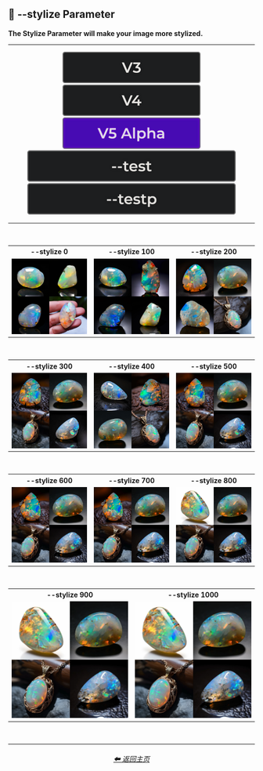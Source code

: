 <h2>🎇 --stylize Parameter</h2>
<b>The Stylize Parameter will make your image more stylized.</b>
<br>

<hr><!--------------->

<div align="center">

[<img src="/Images/Repo_Parts/Buttons/Version_Buttons/button_version_V3_inactive_third.webp?raw=true" alt="MidJourney V3" height="64" />](/Pages/MJ_V3/Comparison_Pages/Parameters/Stylize_Comparison.md)
[<img src="/Images/Repo_Parts/Buttons/Version_Buttons/button_version_V4_inactive_third.webp?raw=true" alt="MidJourney V4" height="64" />](/Pages/MJ_V4/Comparison_Pages/Parameters/Stylize_Comparison/Stylize_Comparison.md)
[<img src="/Images/Repo_Parts/Buttons/Version_Buttons/button_version_V5_Alpha_active_third.webp?raw=true" alt="MidJourney V5" height="64" />](/Pages/MJ_V5/Comparison_Pages/Parameters/Stylize_Comparison.md)
<br>
[<img src="/Images/Repo_Parts/Buttons/Version_Buttons/Midjourney_Beta_Features/button_version_test_inactive_half.webp?raw=true" alt="test" height="64" />](/Pages/Midjourney_Beta_Features/test/Comparison_Pages/Parameters/Stylize_Comparison.md)
[<img src="/Images/Repo_Parts/Buttons/Version_Buttons/Midjourney_Beta_Features/button_version_testp_inactive_half.webp?raw=true" alt="testp" height="64" />](/Pages/Midjourney_Beta_Features/testp/Comparison_Pages/Parameters/Stylize_Comparison.md)

</div>

<hr>
<br>

<div align="center">

<table>
    <tr align=center valign=middle>
        <th>--stylize 0</th>
        <th>--stylize 100</th>
        <th>--stylize 200</th>
    </tr>
    <tr align=center valign=middle>
        <td>
            <img src="/Images/MJ_V5/V5_Alpha_1/Comparison_Page_Images/Stylize_Comparison/Opal_stylize_0.webp?raw=true" width="256" />
        </td>
        <td>
            <img src="/Images/MJ_V5/V5_Alpha_1/Comparison_Page_Images/Stylize_Comparison/Opal_stylize_100.webp?raw=true" width="256" />
        </td>
        <td>
            <img src="/Images/MJ_V5/V5_Alpha_1/Comparison_Page_Images/Stylize_Comparison/Opal_stylize_200.webp?raw=true" width="256" />
        </td>
    </tr>
</table>

<br>

<table>
    <tr align=center valign=middle>
        <th>--stylize 300</th>
        <th>--stylize 400</th>
        <th>--stylize 500</th>
    </tr>
    <tr align=center valign=middle>
        <td>
            <img src="/Images/MJ_V5/V5_Alpha_1/Comparison_Page_Images/Stylize_Comparison/Opal_stylize_300.webp?raw=true" width="256" />
        </td>
        <td>
            <img src="/Images/MJ_V5/V5_Alpha_1/Comparison_Page_Images/Stylize_Comparison/Opal_stylize_400.webp?raw=true" width="256" />
        </td>
        <td>
            <img src="/Images/MJ_V5/V5_Alpha_1/Comparison_Page_Images/Stylize_Comparison/Opal_stylize_500.webp?raw=true" width="256" />
        </td>
    </tr>
</table>

<br>

<table>
    <tr align=center valign=middle>
        <th>--stylize 600</th>
        <th>--stylize 700</th>
        <th>--stylize 800</th>
    </tr>
    <tr align=center valign=middle>
        <td>
            <img src="/Images/MJ_V5/V5_Alpha_1/Comparison_Page_Images/Stylize_Comparison/Opal_stylize_600.webp?raw=true" width="256" />
        </td>
        <td>
            <img src="/Images/MJ_V5/V5_Alpha_1/Comparison_Page_Images/Stylize_Comparison/Opal_stylize_700.webp?raw=true" width="256" />
        </td>
        <td>
            <img src="/Images/MJ_V5/V5_Alpha_1/Comparison_Page_Images/Stylize_Comparison/Opal_stylize_800.webp?raw=true" width="256" />
        </td>
    </tr>
</table>

<br>

<table>
    <tr align=center valign=middle>
        <th>--stylize 900</th>
        <th>--stylize 1000</th>
    </tr>
    <tr align=center valign=middle>
        <td>
            <img src="/Images/MJ_V5/V5_Alpha_1/Comparison_Page_Images/Stylize_Comparison/Opal_stylize_900.webp?raw=true" width="256" />
        </td>
        <td>
            <img src="/Images/MJ_V5/V5_Alpha_1/Comparison_Page_Images/Stylize_Comparison/Opal_stylize_1000.webp?raw=true" width="256" />
        </td>
    </tr>
</table>

</div>

<br>

<hr><!--------------->
<div align="center">
<h6><a href="/README.md">⬅ 返回主页</a></h6>
</div>
